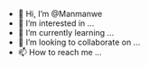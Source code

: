 - 👋 Hi, I’m @Manmanwe
- 👀 I’m interested in ...
- 🌱 I’m currently learning ...
- 💞️ I’m looking to collaborate on ...
- 📫 How to reach me ...

<!---
Manmanwe/Manmanwe is a ✨ special ✨ repository because its `README.md` (this file) appears on your GitHub profile.
You can click the Preview link to take a look at your changes.
--->
